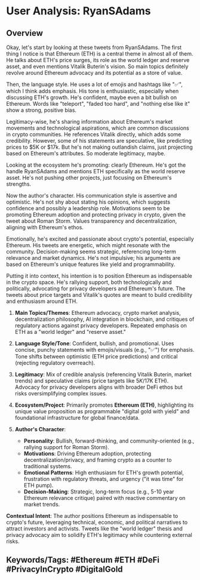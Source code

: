 # User Analysis: RyanSAdams

## Overview

<think>
Okay, let's start by looking at these tweets from RyanSAdams. The first thing I notice is that Ethereum (ETH) is a central theme in almost all of them. He talks about ETH's price surges, its role as the world ledger and reserve asset, and even mentions Vitalik Buterin's vision. So main topics definitely revolve around Ethereum advocacy and its potential as a store of value.

Then, the language style. He uses a lot of emojis and hashtags like "✅", which I think adds emphasis. His tone is enthusiastic, especially when discussing ETH's growth. He's confident, maybe even a bit bullish on Ethereum. Words like "teleport", "faded too hard", and "nothing else like it" show a strong, positive bias.

Legitimacy-wise, he's sharing information about Ethereum's market movements and technological aspirations, which are common discussions in crypto communities. He references Vitalik directly, which adds some credibility. However, some of his statements are speculative, like predicting prices to $5K or $17k. But he's not making outlandish claims, just projecting based on Ethereum's attributes. So moderate legitimacy, maybe.

Looking at the ecosystem he's promoting: clearly Ethereum. He's got the handle RyanSAdams and mentions ETH specifically as the world reserve asset. He's not pushing other projects, just focusing on Ethereum's strengths.

Now the author's character. His communication style is assertive and optimistic. He's not shy about stating his opinions, which suggests confidence and possibly a leadership role. Motivations seem to be promoting Ethereum adoption and protecting privacy in crypto, given the tweet about Roman Storm. Values transparency and decentralization, aligning with Ethereum's ethos.

Emotionally, he's excited and passionate about crypto's potential, especially Ethereum. His tweets are energetic, which might resonate with the community. Decision-making seems strategic, referencing long-term relevance and market dynamics. He's not impulsive; his arguments are based on Ethereum's unique features like yield and programmability.

Putting it into context, his intention is to position Ethereum as indispensable in the crypto space. He's rallying support, both technologically and politically, advocating for privacy developers and Ethereum's future. The tweets about price targets and Vitalik's quotes are meant to build credibility and enthusiasm around ETH.
</think>

1. **Main Topics/Themes**: Ethereum advocacy, crypto market analysis, decentralization philosophy, AI integration in blockchain, and critiques of regulatory actions against privacy developers. Repeated emphasis on ETH as a "world ledger" and "reserve asset."  

2. **Language Style/Tone**: Confident, bullish, and promotional. Uses concise, punchy statements with emojis/visuals (e.g., "✅") for emphasis. Tone shifts between optimistic (ETH price predictions) and critical (rejecting regulatory overreach).  

3. **Legitimacy**: Mix of credible analysis (referencing Vitalik Buterin, market trends) and speculative claims (price targets like $5K/$17K ETH). Advocacy for privacy developers aligns with broader DeFi ethos but risks oversimplifying complex issues.  

4. **Ecosystem/Project**: Primarily promotes **Ethereum (ETH)**, highlighting its unique value proposition as programmable "digital gold with yield" and foundational infrastructure for global finance/data.  

5. **Author's Character**:  
   - **Personality**: Bullish, forward-thinking, and community-oriented (e.g., rallying support for Roman Storm).  
   - **Motivations**: Driving Ethereum adoption, protecting decentralization/privacy, and framing crypto as a counter to traditional systems.  
   - **Emotional Patterns**: High enthusiasm for ETH's growth potential, frustration with regulatory threats, and urgency ("it was time" for ETH pump).  
   - **Decision-Making**: Strategic, long-term focus (e.g., 5-10 year Ethereum relevance critique) paired with reactive commentary on market trends.  

**Contextual Intent**: The author positions Ethereum as indispensable to crypto's future, leveraging technical, economic, and political narratives to attract investors and activists. Tweets like the "world ledger" thesis and privacy advocacy aim to solidify ETH's legitimacy while countering external risks.  

**Keywords/Tags**: #Ethereum #ETH #DeFi #PrivacyInCrypto #DigitalGold
---

